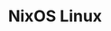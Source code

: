 ---
codehost: https://github.com/https://github.com/NixOS/nixpkgs
logohandle: nixos
sort: nixos
title: NixOS Linux
twitter: https://x.com/nixos_org
website: https://nixos.org/
---